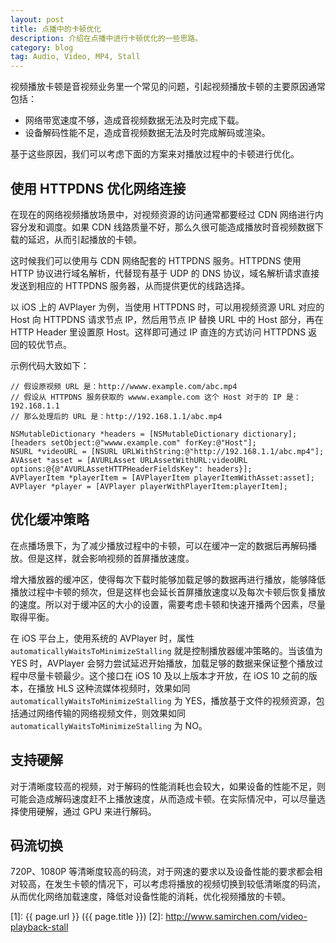 ```yaml
---
layout: post
title: 点播中的卡顿优化
description: 介绍在点播中进行卡顿优化的一些思路。
category: blog
tag: Audio, Video, MP4, Stall
---
```


视频播放卡顿是音视频业务里一个常见的问题，引起视频播放卡顿的主要原因通常包括：

- 网络带宽速度不够，造成音视频数据无法及时完成下载。
- 设备解码性能不足，造成音视频数据无法及时完成解码或渲染。

基于这些原因，我们可以考虑下面的方案来对播放过程中的卡顿进行优化。


## 使用 HTTPDNS 优化网络连接

在现在的网络视频播放场景中，对视频资源的访问通常都要经过 CDN 网络进行内容分发和调度。如果 CDN 线路质量不好，那么久很可能造成播放时音视频数据下载的延迟，从而引起播放的卡顿。

这时候我们可以使用与 CDN 网络配套的 HTTPDNS 服务。HTTPDNS 使用 HTTP 协议进行域名解析，代替现有基于 UDP 的 DNS 协议，域名解析请求直接发送到相应的 HTTPDNS 服务器，从而提供更优的线路选择。

以 iOS 上的 AVPlayer 为例，当使用 HTTPDNS 时，可以用视频资源 URL 对应的 Host 向 HTTPDNS 请求节点 IP，然后用节点 IP 替换 URL 中的 Host 部分，再在 HTTP Header 里设置原 Host。这样即可通过 IP 直连的方式访问 HTTPDNS 返回的较优节点。

示例代码大致如下：


```
// 假设原视频 URL 是：http://wwww.example.com/abc.mp4
// 假设从 HTTPDNS 服务获取的 wwww.example.com 这个 Host 对于的 IP 是：192.168.1.1
// 那么处理后的 URL 是：http://192.168.1.1/abc.mp4

NSMutableDictionary *headers = [NSMutableDictionary dictionary];
[headers setObject:@"wwww.example.com" forKey:@"Host"];
NSURL *videoURL = [NSURL URLWithString:@"http://192.168.1.1/abc.mp4"];
AVAsset *asset = [AVURLAsset URLAssetWithURL:videoURL options:@{@"AVURLAssetHTTPHeaderFieldsKey": headers}];
AVPlayerItem *playerItem = [AVPlayerItem playerItemWithAsset:asset];
AVPlayer *player = [AVPlayer playerWithPlayerItem:playerItem];
```


## 优化缓冲策略

在点播场景下，为了减少播放过程中的卡顿，可以在缓冲一定的数据后再解码播放。但是这样，就会影响视频的首屏播放速度。

增大播放器的缓冲区，使得每次下载时能够加载足够的数据再进行播放，能够降低播放过程中卡顿的频次，但是这样也会延长首屏播放速度以及每次卡顿后恢复播放的速度。所以对于缓冲区的大小的设置，需要考虑卡顿和快速开播两个因素，尽量取得平衡。

在 iOS 平台上，使用系统的 AVPlayer 时，属性 `automaticallyWaitsToMinimizeStalling` 就是控制播放器缓冲策略的。当该值为 YES 时，AVPlayer 会努力尝试延迟开始播放，加载足够的数据来保证整个播放过程中尽量卡顿最少。这个接口在 iOS 10 及以上版本才开放，在 iOS 10 之前的版本，在播放 HLS 这种流媒体视频时，效果如同 `automaticallyWaitsToMinimizeStalling` 为 YES，播放基于文件的视频资源，包括通过网络传输的网络视频文件，则效果如同 `automaticallyWaitsToMinimizeStalling` 为 NO。


## 支持硬解

对于清晰度较高的视频，对于解码的性能消耗也会较大，如果设备的性能不足，则可能会造成解码速度赶不上播放速度，从而造成卡顿。在实际情况中，可以尽量选择使用硬解，通过 GPU 来进行解码。


## 码流切换

720P、1080P 等清晰度较高的码流，对于网速的要求以及设备性能的要求都会相对较高，在发生卡顿的情况下，可以考虑将播放的视频切换到较低清晰度的码流，从而优化网络加载速度，降低对设备性能的消耗，优化视频播放的卡顿。







[SamirChen]: http://www.samirchen.com "SamirChen"
[1]: {{ page.url }} ({{ page.title }})
[2]: http://www.samirchen.com/video-playback-stall


